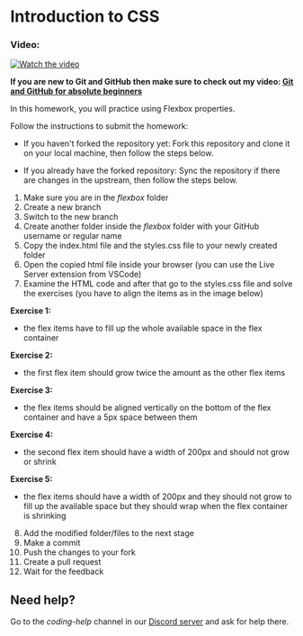 # Introduction to CSS

### Video:
[![Watch the video](https://img.youtube.com/vi/2yyTcoW2Lc8/hqdefault.jpg)](https://www.youtube.com/embed/2yyTcoW2Lc8)

**If you are new to Git and GitHub then make sure to check out my video: [Git and GitHub for absolute beginners](https://youtu.be/WaAsfuVDJ_U?si=q4UFgWQH-uWIMBUu)**

In this homework, you will practice using Flexbox properties.

Follow the instructions to submit the homework:

- If you haven't forked the repository yet:
  Fork this repository and clone it on your local machine, then follow the steps below.
   
- If you already have the forked repository:
Sync the repository if there are changes in the upstream, then follow the steps below.


1. Make sure you are in the *flexbox* folder
2. Create a new branch 
3. Switch to the new branch 
4. Create another folder inside the *flexbox* folder with your GitHub username or regular name
5. Copy the index.html file and the styles.css file to your newly created folder
6. Open the copied html file inside your browser (you can use the Live Server extension from VSCode)
7. Examine the HTML code and after that go to the styles.css file and solve the exercises (you have to align the items as in the image below)

**Exercise 1:**
- the flex items have to fill up the whole available space in the flex container

**Exercise 2:**
- the first flex item should grow twice the amount as the other flex items

**Exercise 3:**
- the flex items should be aligned vertically on the bottom of the flex container and have a 5px space between them

**Exercise 4:**
- the second flex item should have a width of 200px and should not grow or shrink

**Exercise 5:**
- the flex items should have a width of 200px and they should not grow to fill up the available space but they should wrap when the flex container is shrinking

8. Add the modified folder/files to the next stage 
9. Make a commit
10. Push the changes to your fork 
11. Create a pull request
12. Wait for the feedback

## Need help?
Go to the *coding-help* channel in our [Discord server](https://discord.gg/kyrQkGujTU) and ask for help there.